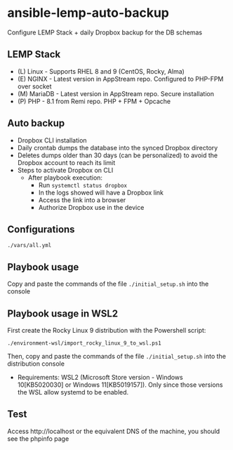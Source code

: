 # ansible-lemp-auto-backup
Configure LEMP Stack + daily Dropbox backup for the DB schemas
## LEMP Stack
- (L) Linux - Supports RHEL 8 and 9 (CentOS, Rocky, Alma)
- (E) NGINX  - Latest version in AppStream repo. Configured to PHP-FPM over socket
- (M) MariaDB - Latest version in AppStream repo. Secure installation
- (P) PHP - 8.1 from Remi repo. PHP + FPM + Opcache
## Auto backup
- Dropbox CLI installation
- Daily crontab dumps the database into the synced Dropbox directory
- Deletes dumps older than 30 days (can be personalized) to avoid the Dropbox account to reach its limit
- Steps to activate Dropbox on CLI
    - After playbook execution:
        - Run `systemctl status dropbox`
        - In the logs showed will have a Dropbox link
        - Access the link into a browser
        - Authorize Dropbox use in the device
## Configurations

`./vars/all.yml`

## Playbook usage
Copy and paste the commands of the file `./initial_setup.sh` into the console
## Playbook usage in WSL2
First create the Rocky Linux 9 distribution with the Powershell script:

    ./environment-wsl/import_rocky_linux_9_to_wsl.ps1

Then, copy and paste the commands of the file `./initial_setup.sh` into the distribution console
* Requirements: WSL2 (Microsoft Store version - Windows 10[KB5020030] or Windows 11[KB5019157]). Only since those versions the WSL allow systemd to be enabled.
## Test

Access http://localhost or the equivalent DNS of the machine, you should see the phpinfo page